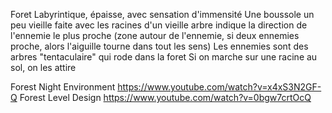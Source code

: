 Foret Labyrintique, épaisse, avec sensation d'immensité
Une boussole un peu vieille faite avec les racines d'un vieille arbre indique la direction de l'ennemie le plus proche (zone autour de l'ennemie, si deux ennemies proche, alors l'aiguille tourne dans tout les sens)
Les ennemies sont des arbres "tentaculaire" qui rode dans la foret
Si on marche sur une racine au sol, on les attire

Forest Night Environment https://www.youtube.com/watch?v=x4xS3N2GF-Q
Forest Level Design https://www.youtube.com/watch?v=0bgw7crtOcQ
